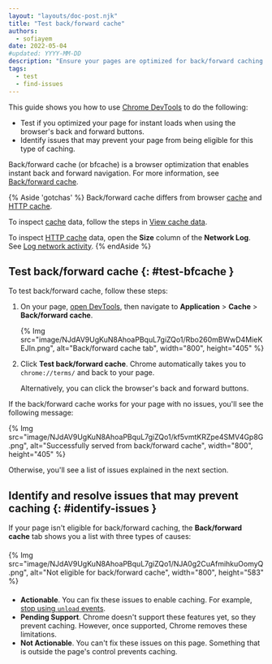 ```yaml
---
layout: "layouts/doc-post.njk"
title: "Test back/forward cache"
authors:
  - sofiayem
date: 2022-05-04
#updated: YYYY-MM-DD
description: "Ensure your pages are optimized for back/forward caching."
tags:
  - test
  - find-issues
---
```


This guide shows you how to use [Chrome DevTools][1] to do the following:

- Test if you optimized your page for instant loads when using the browser's back and forward buttons.
- Identify issues that may prevent your page from being eligible for this type of caching.

Back/forward cache (or bfcache) is a browser optimization that enables instant back and forward navigation. For more information, see [Back/forward cache](https://web.dev/bfcache/).

{% Aside 'gotchas' %}
Back/forward cache differs from browser [cache][2] and [HTTP cache][3].

To inspect [cache][2] data, follow the steps in [View cache data](/docs/devtools/storage/cache/).

To inspect [HTTP cache][3] data, open the **Size** column of the **Network Log**. See [Log network activity][4].
{% endAside %}

## Test back/forward cache {: #test-bfcache }

To test back/forward cache, follow these steps:

1. On your page, [open DevTools](/docs/devtools/open/), then navigate to **Application** > **Cache** > **Back/forward cache**.

   {% Img src="image/NJdAV9UgKuN8AhoaPBquL7giZQo1/Rbo260mBWwD4MieKEJIn.png", alt="Back/forward cache tab", width="800", height="405" %}

1. Click **Test back/forward cache**. Chrome automatically takes you to `chrome://terms/` and back to your page.
    
    Alternatively, you can click the browser's back and forward buttons.

If the back/forward cache works for your page with no issues, you'll see the following message:

{% Img src="image/NJdAV9UgKuN8AhoaPBquL7giZQo1/kf5vmtKRZpe4SMV4Gp8G.png", alt="Successfully served from back/forward cache", width="800", height="405" %}

Otherwise, you'll see a list of issues explained in the next section.

## Identify and resolve issues that may prevent caching {: #identify-issues }

If your page isn't eligible for back/forward caching, the **Back/forward cache** tab shows you a list with three types of causes:

<div class="elevation--2" style="margin-top: 20px; margin-bottom: 20px;">
{% Img src="image/NJdAV9UgKuN8AhoaPBquL7giZQo1/NJA0g2CuAfmihkuOomyQ.png", alt="Not eligible for back/forward cache", width="800", height="583" %}</div>

- **Actionable**. You can fix these issues to enable caching. For example, [stop using `unload` events](https://web.dev/bfcache/#never-use-the-unload-event).
- **Pending Support**. Chrome doesn't support these features yet, so they prevent caching. However, once supported, Chrome removes these limitations.
- **Not Actionable**. You can't fix these issues on this page. Something that is outside the page's control prevents caching.

[1]: /docs/devtools
[2]: https://developer.mozilla.org/docs/Web/API/Cache
[3]: https://developer.mozilla.org/docs/Web/HTTP/Caching
[4]: /docs/devtools/network#load
